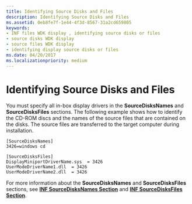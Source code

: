 ```yaml
---
title: Identifying Source Disks and Files
description: Identifying Source Disks and Files
ms.assetid: 0eb8fe7f-1e44-4f3d-8567-31a2cd659805
keywords:
- INF files WDK display , identifying source disks or files
- source disks WDK display
- source files WDK display
- identifying display source disks or files
ms.date: 04/20/2017
ms.localizationpriority: medium
---
```


# Identifying Source Disks and Files


You must specify all in-box display drivers in the **SourceDisksNames** and **SourceDisksFiles** sections. The following example shows how to identify the CD-ROM discs and the names of the source files that are contained on the disks. The source files are transferred to the target computer during installation.

```inf
[SourceDisksNames]
3426=windows cd

[SourceDisksFiles]
DisplayMiniportDriverName.sys  = 3426
UserModeDriverName1.dll  = 3426
UserModeDriverName2.dll  = 3426
```

For more information about the **SourceDisksNames** and **SourceDisksFiles** sections, see [**INF SourceDisksNames Section**](https://docs.microsoft.com/windows-hardware/drivers/install/inf-sourcedisksnames-section) and [**INF SourceDisksFiles Section**](https://docs.microsoft.com/windows-hardware/drivers/install/inf-sourcedisksfiles-section).

 

 





